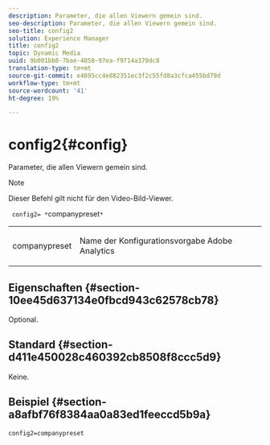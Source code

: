 ```yaml
---
description: Parameter, die allen Viewern gemein sind.
seo-description: Parameter, die allen Viewern gemein sind.
seo-title: config2
solution: Experience Manager
title: config2
topic: Dynamic Media
uuid: 9b001bb8-7bae-4858-97ea-f9714a370dc8
translation-type: tm+mt
source-git-commit: e4695cc4e882351ec3f2c55fd8a3cfca455bd79d
workflow-type: tm+mt
source-wordcount: '41'
ht-degree: 19%

---
```



# config2{#config}

Parameter, die allen Viewern gemein sind.

>[!NOTE]
>
>Dieser Befehl gilt nicht für den Video-Bild-Viewer.

` config2= *`companypreset`*`

<table id="table_9B98C97485DD4DEB8A6ECBCE8DF6B886"> 
 <tbody> 
  <tr> 
   <td colname="col1"> <p> <span class="codeph"> <span class="varname"> companypreset</span> </span> </p> </td> 
   <td colname="col2"> <p> Name der Konfigurationsvorgabe <span class="keyword"> Adobe Analytics</span> </p> </td> 
  </tr> 
 </tbody> 
</table>

## Eigenschaften {#section-10ee45d637134e0fbcd943c62578cb78}

Optional.

## Standard {#section-d411e450028c460392cb8508f8ccc5d9}

Keine.

## Beispiel {#section-a8afbf76f8384aa0a83ed1feeccd5b9a}

```
config2=companypreset
```

